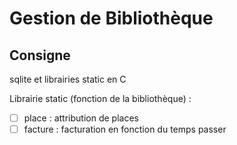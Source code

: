 # Gestion de Bibliothèque

## Consigne

sqlite et librairies static en C

Librairie static (fonction de la bibliothèque) :

- [ ]  place : attribution de places
- [ ]  facture : facturation en fonction du temps passer
